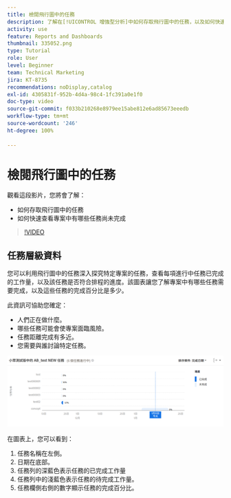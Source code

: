 ```yaml
---
title: 檢閱飛行圖中的任務
description: 了解在[!UICONTROL 增強型分析]中如何存取飛行圖中的任務，以及如何快速查看專案中哪些任務尚未完成。
activity: use
feature: Reports and Dashboards
thumbnail: 335052.png
type: Tutorial
role: User
level: Beginner
team: Technical Marketing
jira: KT-8735
recommendations: noDisplay,catalog
exl-id: 4305831f-952b-4d4a-98c4-1fc391a0e1f0
doc-type: video
source-git-commit: f033b210268e8979ee15abe812e6ad85673eeedb
workflow-type: tm+mt
source-wordcount: '246'
ht-degree: 100%

---
```


# 檢閱飛行圖中的任務

觀看這段影片，您將會了解：

* 如何存取飛行圖中的任務
* 如何快速查看專案中有哪些任務尚未完成

>[!VIDEO](https://video.tv.adobe.com/v/335052/?quality=12&learn=on)

## 任務層級資料

您可以利用飛行圖中的任務深入探究特定專案的任務，查看每項進行中任務已完成的工作量，以及該任務是否符合排程的進度。該圖表讓您了解專案中有哪些任務需要完成，以及這些任務的完成百分比是多少。

此資訊可協助您確定：

* 人們正在做什麼。
* 哪些任務可能會使專案面臨風險。
* 任務距離完成有多近。
* 您需要與誰討論特定任務。

![影像顯示飛行圖中的任務，使用數字標記下列項目符號所述的區域。](assets/section-2-11.png)

在圖表上，您可以看到：

1. 任務名稱在左側。
1. 日期在底部。
1. 任務列的深藍色表示任務的已完成工作量
1. 任務列中的淺藍色表示任務的待完成工作量。
1. 任務欄側右側的數字顯示任務的完成百分比。
